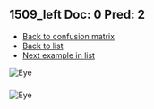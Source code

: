 ## 1509_left Doc: 0 Pred: 2
- [Back to confusion matrix](https://github.com/juliandewit/kaggle_retinopathy/blob/master/matrix.md)
- [Back to list](https://github.com/juliandewit/kaggle_retinopathy/blob/master/lists/02/list.md)
- [Next example in list](https://github.com/juliandewit/kaggle_retinopathy/blob/master/lists/02/15/15438_left.md)

![Eye](https://retinopaty.blob.core.windows.net/size1024/1509_left_0.jpeg)

### 

![Eye]()
